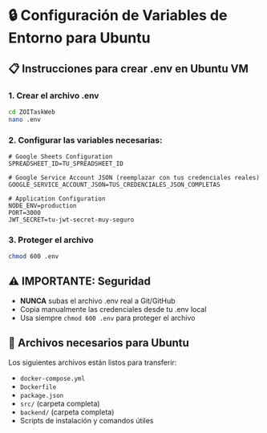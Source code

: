 # 🔒 Configuración de Variables de Entorno para Ubuntu

## 📋 Instrucciones para crear .env en Ubuntu VM

### 1. Crear el archivo .env
```bash
cd ZOITaskWeb
nano .env
```

### 2. Configurar las variables necesarias:

```env
# Google Sheets Configuration  
SPREADSHEET_ID=TU_SPREADSHEET_ID

# Google Service Account JSON (reemplazar con tus credenciales reales)
GOOGLE_SERVICE_ACCOUNT_JSON=TUS_CREDENCIALES_JSON_COMPLETAS

# Application Configuration
NODE_ENV=production
PORT=3000
JWT_SECRET=tu-jwt-secret-muy-seguro
```

### 3. Proteger el archivo
```bash
chmod 600 .env
```

## ⚠️ IMPORTANTE: Seguridad

- **NUNCA** subas el archivo .env real a Git/GitHub
- Copia manualmente las credenciales desde tu .env local
- Usa siempre `chmod 600 .env` para proteger el archivo

## 📁 Archivos necesarios para Ubuntu

Los siguientes archivos están listos para transferir:
- `docker-compose.yml`
- `Dockerfile`  
- `package.json`
- `src/` (carpeta completa)
- `backend/` (carpeta completa)
- Scripts de instalación y comandos útiles
